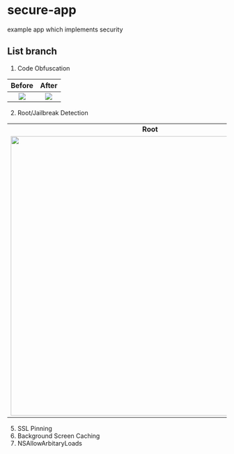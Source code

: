 # secure-app
example app which implements security

## List branch
1. Code Obfuscation

Before | After 
:-------------------------: | :-------------------------: 
![](https://user-images.githubusercontent.com/15220788/110627212-42e0a300-81d4-11eb-8208-e2443ac9e61c.png) | ![](https://user-images.githubusercontent.com/15220788/110627392-7fac9a00-81d4-11eb-9616-1e5152186388.png)


2. Root/Jailbreak Detection
<table>
  <tr>
    <td align="center"><b>Root</b></td>
    <td align="center"><b>Jailbreak</b></td>
  <tr>
  <tr>
    <td> <img src="https://user-images.githubusercontent.com/15220788/110627764-efbb2000-81d4-11eb-9ee5-a5843028f9af.gif" height=640px></td>
    <td> <img src="https://user-images.githubusercontent.com/15220788/110628449-97d0e900-81d5-11eb-987d-32300f74d092.gif" height=640px></td>
 </tr> 
</table>

5. SSL Pinning
6. Background Screen Caching
7. NSAllowArbitaryLoads
